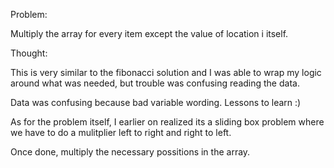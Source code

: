 Problem:

Multiply the array for every item except the value of location i itself.

Thought:

This is very similar to the fibonacci solution and I was able to wrap my logic around what was needed, but trouble was confusing reading the data.

Data was confusing because bad variable wording. Lessons to learn :)

As for the problem itself, I earlier on realized its a sliding box problem where we have to do a mulitplier left to right and right to left.

Once done, multiply the necessary possitions in the array.
